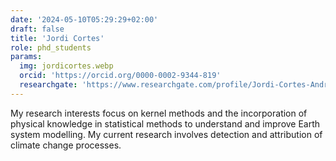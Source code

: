 ```yaml
---
date: '2024-05-10T05:29:29+02:00'
draft: false
title: 'Jordi Cortes'
role: phd_students
params:
  img: jordicortes.webp
  orcid: 'https://orcid.org/0000-0002-9344-819'
  researchgate: 'https://www.researchgate.com/profile/Jordi-Cortes-Andres'
---
```


My research interests focus on kernel methods and the incorporation of physical knowledge in statistical methods to understand and improve Earth system modelling. My current research involves detection and attribution of climate change processes.
